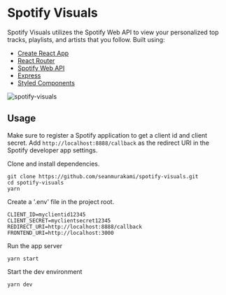 # Spotify Visuals

Spotify Visuals utilizes the Spotify Web API to view your personalized top tracks, playlists, and artists that you follow.  Built using:

- [Create React App](https://github.com/facebook/create-react-app)
- [React Router](https://reactrouter.com/web/guides/quick-start)
- [Spotify Web API](https://developer.spotify.com/documentation/web-api/)
- [Express](https://expressjs.com/)
- [Styled Components](https://www.styled-components.com/)


![spotify-visuals](https://user-images.githubusercontent.com/38697885/94314185-e135c080-ff34-11ea-8de4-2c9a33c21a5e.gif)

## Usage

Make sure to register a Spotify application to get a client id and client secret.  Add `http://localhost:8888/callback` as the redirect URI in the Spotify developer app settings.

Clone and install dependencies.
```
git clone https://github.com/seanmurakami/spotify-visuals.git
cd spotify-visuals
yarn
```
Create a '.env' file in the project root.
```
CLIENT_ID=myclientid12345
CLIENT_SECRET=myclientsecret12345
REDIRECT_URI=http://localhost:8888/callback
FRONTEND_URI=http://localhost:3000
```
Run the app server
```
yarn start
```
Start the dev environment
```
yarn dev
```
